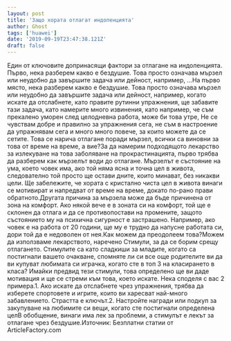 ```yaml
---
layout: post
title: 'Защо хората отлагат индоленцията'
author: Ghost
tags: ['huawei']
date: '2019-09-19T23:47:38.121Z'
draft: false
---
```


Един от ключовите допринасящи фактори за отлагане на индоленцията. Първо, нека разберем какво е бездушие. Това просто означава мързел или неудобно да завършите задача или дейност, например, ...На първо място, нека разберем какво е бездушие. Това просто означава мързел или неудобно да завършите задача или дейност, например, когато искате да отслабнете, като правите рутинни упражнения, ще забавите тази задача, като намерите много извинения, като например, че съм прекалено уморен след целодневна работа, може би това утре, Не се чувствам добре и правилно за упражнения сега, не съм в настроение да упражнявам сега и много много повече, за които можете да се сетите. Това се нарича отлагане поради мързел, всички са виновни за това от време на време, а вие?За да намерим подходящото лекарство за излекуване на това заболяване на прокрастинацията, първо трябва да разберем как мързелът води до отлагане. Мързелът е състояние на ума, което човек има, ако той няма ясна и точна цел в живота, следователно той просто ще остави дните, които минават, без никакви цели. Ще забележите, че хората с кристално чиста цел в живота винаги се мотивират и напредват от време на време, докато по-рано прави обратното.Другата причина за мързела може да бъде причинена от зона на комфорт. Ако някой вече е в зоната си на комфорт, той ще е склонен да отлага и да се противопостави на промените, защото състоянието му на психична сигурност е застрашено. Например, ако човек е на работа от 20 години, ще му е трудно да напусне работата си, дори той да е недоволен от нея.Как можем да преодолеем това?Можем да използваме лекарството, наречено Стимули, за да се борим срещу отлагането. Стимулите са като сладкиши за младите, когато са постигнали вашето очакване, спомняте ли си все още родителите ви да ви купуват любимата си играчка, когато сте в топ 3 на класирането в класа? Имайки предвид тези стимули, това определено ще ви даде мотивация и ще се стреми към това, което искате. Нека споделя с вас 2 примера.1. Ако искате да отслабнете чрез упражнения, трябва да изберете спортовете и игрите, които ви харесват най-много забавлението. Страстта е ключът.2. Настройте награди или подкуп за закупуване на любимите си вещи, когато сте постигнали определена целВ обобщение, винаги има лек за проблеми, а стимулът е лекът за отлагане чрез бездушие.Източник: Безплатни статии от ArticleFactory.com
